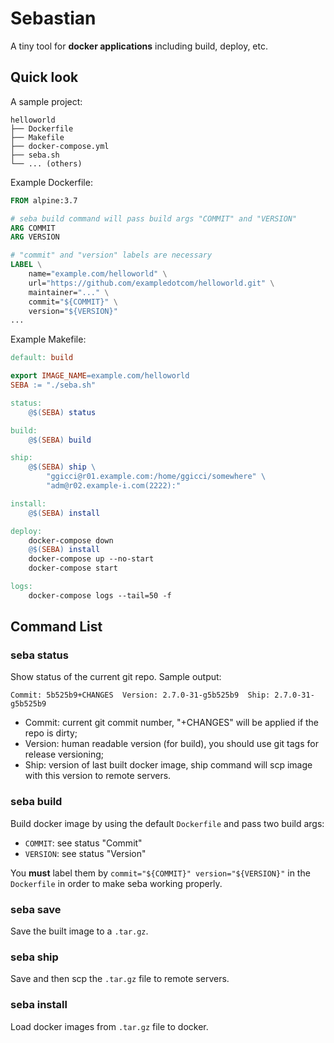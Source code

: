 # Sebastian

A tiny tool for **docker applications** including build, deploy, etc.

## Quick look

A sample project:

```
helloworld
├── Dockerfile
├── Makefile
├── docker-compose.yml
├── seba.sh
└── ... (others)
```

Example Dockerfile:

```Dockerfile
FROM alpine:3.7

# seba build command will pass build args "COMMIT" and "VERSION"
ARG COMMIT
ARG VERSION

# "commit" and "version" labels are necessary
LABEL \
    name="example.com/helloworld" \
    url="https://github.com/exampledotcom/helloworld.git" \
    maintainer="..." \
    commit="${COMMIT}" \
    version="${VERSION}"
...
```

Example Makefile:

```Makefile
default: build

export IMAGE_NAME=example.com/helloworld
SEBA := "./seba.sh"

status:
	@$(SEBA) status

build:
	@$(SEBA) build

ship:
	@$(SEBA) ship \
		"ggicci@r01.example.com:/home/ggicci/somewhere" \
		"adm@r02.example-i.com(2222):"

install:
	@$(SEBA) install

deploy:
	docker-compose down
	@$(SEBA) install
	docker-compose up --no-start
	docker-compose start

logs:
	docker-compose logs --tail=50 -f
```

## Command List

### seba status

Show status of the current git repo. Sample output:

```
Commit: 5b525b9+CHANGES  Version: 2.7.0-31-g5b525b9  Ship: 2.7.0-31-g5b525b9
```

- Commit: current git commit number, "+CHANGES" will be applied if the repo is dirty;
- Version: human readable version (for build), you should use git tags for release versioning;
- Ship: version of last built docker image, ship command will scp image with this version to remote servers.

### seba build

Build docker image by using the default `Dockerfile` and pass two build args:

- `COMMIT`: see status "Commit"
- `VERSION`: see status "Version"

You **must** label them by `commit="${COMMIT}" version="${VERSION}"` in the `Dockerfile` in order to make seba working properly.

### seba save

Save the built image to a `.tar.gz`.

### seba ship

Save and then scp the `.tar.gz` file to remote servers.

### seba install

Load docker images from `.tar.gz` file to docker.
